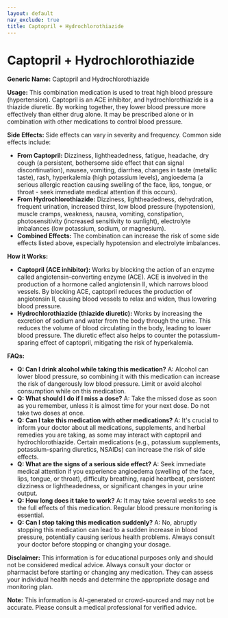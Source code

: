 ```yaml
---
layout: default
nav_exclude: true
title: Captopril + Hydrochlorothiazide
---
```


# Captopril + Hydrochlorothiazide

**Generic Name:** Captopril and Hydrochlorothiazide

**Usage:** This combination medication is used to treat high blood pressure (hypertension).  Captopril is an ACE inhibitor, and hydrochlorothiazide is a thiazide diuretic.  By working together, they lower blood pressure more effectively than either drug alone.  It may be prescribed alone or in combination with other medications to control blood pressure.

**Side Effects:**  Side effects can vary in severity and frequency. Common side effects include:

* **From Captopril:** Dizziness, lightheadedness, fatigue, headache, dry cough (a persistent, bothersome side effect that can signal discontinuation), nausea, vomiting, diarrhea, changes in taste (metallic taste), rash, hyperkalemia (high potassium levels), angioedema (a serious allergic reaction causing swelling of the face, lips, tongue, or throat - seek immediate medical attention if this occurs).
* **From Hydrochlorothiazide:** Dizziness, lightheadedness, dehydration, frequent urination, increased thirst, low blood pressure (hypotension), muscle cramps, weakness, nausea, vomiting, constipation, photosensitivity (increased sensitivity to sunlight), electrolyte imbalances (low potassium, sodium, or magnesium).
* **Combined Effects:** The combination can increase the risk of some side effects listed above, especially hypotension and electrolyte imbalances.


**How it Works:**

* **Captopril (ACE inhibitor):** Works by blocking the action of an enzyme called angiotensin-converting enzyme (ACE).  ACE is involved in the production of a hormone called angiotensin II, which narrows blood vessels. By blocking ACE, captopril reduces the production of angiotensin II, causing blood vessels to relax and widen, thus lowering blood pressure.
* **Hydrochlorothiazide (thiazide diuretic):** Works by increasing the excretion of sodium and water from the body through the urine. This reduces the volume of blood circulating in the body, leading to lower blood pressure.  The diuretic effect also helps to counter the potassium-sparing effect of captopril, mitigating the risk of hyperkalemia.


**FAQs:**

* **Q: Can I drink alcohol while taking this medication?** A:  Alcohol can lower blood pressure, so combining it with this medication can increase the risk of dangerously low blood pressure.  Limit or avoid alcohol consumption while on this medication.
* **Q: What should I do if I miss a dose?** A: Take the missed dose as soon as you remember, unless it is almost time for your next dose. Do not take two doses at once.
* **Q: Can I take this medication with other medications?** A:  It's crucial to inform your doctor about all medications, supplements, and herbal remedies you are taking, as some may interact with captopril and hydrochlorothiazide.  Certain medications (e.g., potassium supplements, potassium-sparing diuretics, NSAIDs) can increase the risk of side effects.
* **Q: What are the signs of a serious side effect?** A:  Seek immediate medical attention if you experience angioedema (swelling of the face, lips, tongue, or throat), difficulty breathing, rapid heartbeat, persistent dizziness or lightheadedness, or significant changes in your urine output.
* **Q: How long does it take to work?** A: It may take several weeks to see the full effects of this medication.  Regular blood pressure monitoring is essential.
* **Q:  Can I stop taking this medication suddenly?** A:  No, abruptly stopping this medication can lead to a sudden increase in blood pressure, potentially causing serious health problems.  Always consult your doctor before stopping or changing your dosage.


**Disclaimer:** This information is for educational purposes only and should not be considered medical advice. Always consult your doctor or pharmacist before starting or changing any medication.  They can assess your individual health needs and determine the appropriate dosage and monitoring plan.


**Note:** This information is AI-generated or crowd-sourced and may not be accurate. Please consult a medical professional for verified advice.